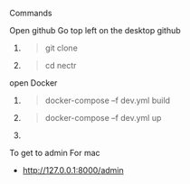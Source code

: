 Commands

Open github
Go top left on the desktop github
1) >git clone <nectr>
2) >cd nectr

open Docker 
1)	>docker-compose –f dev.yml build
2)	> docker-compose –f dev.yml up
3)	





To get to admin 
For mac 
- http://127.0.0.1:8000/admin

